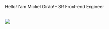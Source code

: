  <div> Hello! I'am Michel Girão!
- SR Front-end Engineer <br>

 
  <a href="https://github.com/michelsales">

</div>
  <div style="display: inline_block"><br>
 
</div>
  <br>
  <div>
  </a>
  <a href="https://www.linkedin.com/in/michelgirao/" target="_blank"><img src="https://img.shields.io/badge/-LinkedIn-%230077B5?style=for-the-badge&logo=linkedin&logoColor=white" target="_blank"></a> 
 
